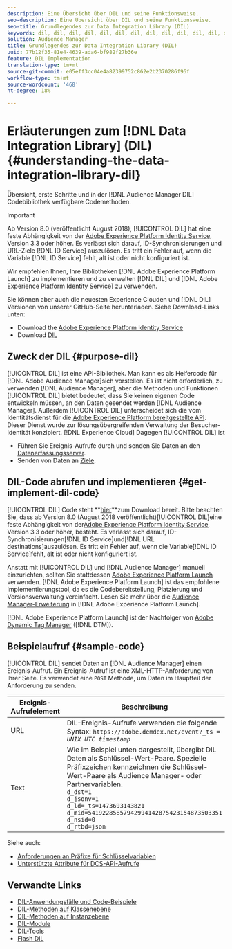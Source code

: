 ```yaml
---
description: Eine Übersicht über DIL und seine Funktionsweise.
seo-description: Eine Übersicht über DIL und seine Funktionsweise.
seo-title: Grundlegendes zur Data Integration Library (DIL)
keywords: dil, dil, dil, dil, dil, dil, dil, dil, dil, dil, dil, dil, dil, dil, dil, dil, dil, dil, dil, dil, dil, dil, dil, dil, dil, dil, dil, dil, dil, dil, dil, dil, dil, dil,
solution: Audience Manager
title: Grundlegendes zur Data Integration Library (DIL)
uuid: 77b12f35-81e4-4639-ada6-bf982f27b36e
feature: DIL Implementation
translation-type: tm+mt
source-git-commit: e05eff3cc04e4a82399752c862e2b2370286f96f
workflow-type: tm+mt
source-wordcount: '468'
ht-degree: 18%

---
```



# Erläuterungen zum [!DNL Data Integration Library] (DIL){#understanding-the-data-integration-library-dil}

Übersicht, erste Schritte und in der [!DNL Audience Manager DIL] Codebibliothek verfügbare Codemethoden.

>[!IMPORTANT]
>
>Ab Version 8.0 (veröffentlicht August 2018), [!UICONTROL DIL] hat eine feste Abhängigkeit von der [Adobe Experience Platform Identity Service](https://docs.adobe.com/content/help/de-DE/id-service/using/home.html), Version 3.3 oder höher. Es verlässt sich darauf, ID-Synchronisierungen und URL-Ziele [!DNL ID Service] auszulösen. Es tritt ein Fehler auf, wenn die Variable [!DNL ID Service] fehlt, alt ist oder nicht konfiguriert ist.
>
>Wir empfehlen Ihnen, Ihre Bibliotheken [!DNL Adobe Experience Platform Launch] zu implementieren und zu verwalten [!DNL DIL] und [!DNL Adobe Experience Platform Identity Service] zu verwenden.

Sie können aber auch die neuesten Experience Clouden und [!DNL DIL] Versionen von unserer GitHub-Seite herunterladen. Siehe Download-Links unten:

* Download the [Adobe Experience Platform Identity Service](https://github.com/Adobe-Marketing-Cloud/id-service/releases)
* Download [DIL](https://github.com/Adobe-Marketing-Cloud/dil/releases)

## Zweck der DIL {#purpose-dil}

[!UICONTROL DIL] ist eine API-Bibliothek. Man kann es als Helfercode für [!DNL Adobe Audience Manager]sich vorstellen. Es ist nicht erforderlich, zu verwenden [!DNL Audience Manager], aber die Methoden und Funktionen [!UICONTROL DIL] bietet bedeutet, dass Sie keinen eigenen Code entwickeln müssen, an den Daten gesendet werden [!DNL Audience Manager]. Außerdem [!UICONTROL DIL] unterscheidet sich die vom Identitätsdienst für die [Adobe Experience Platform bereitgestellte API](https://docs.adobe.com/content/help/de-DE/id-service/using/home.html). Dieser Dienst wurde zur lösungsübergreifenden Verwaltung der Besucher-Identität konzipiert. [!DNL Experience Cloud] Dagegen [!UICONTROL DIL] ist

* Führen Sie Ereignis-Aufrufe durch und senden Sie Daten an den [Datenerfassungsserver](../reference/system-components/components-data-collection.md).
* Senden von Daten an [Ziele](../features/destinations/destinations.md).

## DIL-Code abrufen und implementieren {#get-implement-dil-code}

[!UICONTROL DIL] Code steht **[hier](https://github.com/Adobe-Marketing-Cloud/dil/releases)**zum Download bereit. Bitte beachten Sie, dass ab Version 8.0 (August 2018 veröffentlicht)[!UICONTROL DIL]eine feste Abhängigkeit von der[Adobe Experience Platform Identity Service](https://docs.adobe.com/content/help/de-DE/id-service/using/home.html), Version 3.3 oder höher, besteht. Es verlässt sich darauf, ID-Synchronisierungen[!DNL ID Service]und[!DNL URL destinations]auszulösen. Es tritt ein Fehler auf, wenn die Variable[!DNL ID Service]fehlt, alt ist oder nicht konfiguriert ist.

Anstatt mit [!UICONTROL DIL] und [!DNL Audience Manager] manuell einzurichten, sollten Sie stattdessen [Adobe Experience Platform Launch](https://docs.adobelaunch.com/) verwenden. [!DNL Adobe Experience Platform Launch] ist das empfohlene Implementierungstool, da es die Codebereitstellung, Platzierung und Versionsverwaltung vereinfacht. Lesen Sie mehr über die [Audience Manager-Erweiterung](https://docs.adobelaunch.com/extension-reference/web/adobe-audience-manager-extension) in [!DNL Adobe Experience Platform Launch].

[!DNL Adobe Experience Platform Launch] ist der Nachfolger von [Adobe Dynamic Tag Manager](https://docs.adobe.com/content/help/en/dtm/using/c-overview.html) ([!DNL DTM]).

## Beispielaufruf {#sample-code}

[!UICONTROL DIL] sendet Daten an [!DNL Audience Manager] einen Ereignis-Aufruf. Ein Ereignis-Aufruf ist eine XML-HTTP-Anforderung von Ihrer Seite. Es verwendet eine `POST` Methode, um Daten im Hauptteil der Anforderung zu senden.

| Ereignis-Aufrufelement | Beschreibung |
|--- |--- |
| URL | DIL-Ereignis-Aufrufe verwenden die folgende Syntax: `https://adobe.demdex.net/event?_ts =` *`UNIX UTC timestamp`* |
| Text | Wie im Beispiel unten dargestellt, übergibt DIL Daten als Schlüssel-Wert-Paare. Spezielle Präfixzeichen kennzeichnen die Schlüssel-Wert-Paare als Audience Manager- oder Partnervariablen.<br>`d_dst=1`<br>`d_jsonv=1`<br>`d_ld=_ts=1473693143821`<br>`d_mid=54192285857942994142875423154873503351`<br>`d_nsid=0`<br>`d_rtbd=json`<br> |

Siehe auch:
* [Anforderungen an Präfixe für Schlüsselvariablen](../features/traits/trait-variable-prefixes.md)
* [Unterstützte Attribute für DCS-API-Aufrufe](../api/dcs-intro/dcs-api-reference/dcs-keys.md)

## Verwandte Links

* [DIL-Anwendungsfälle und Code-Beispiele](/help/using/dil/dil-use-cases.md)
* [DIL-Methoden auf Klassenebene ](/help/using/dil/dil-class-overview/dil-start.md)
* [DIL-Methoden auf Instanzebene](/help/using/dil/dil-instance-methods.md)
* [DIL-Module](/help/using/dil/dil-modules.md)
* [DIL-Tools](/help/using/dil/dil-tools.md)
* [Flash DIL](/help/using/dil/dil-flash.md)